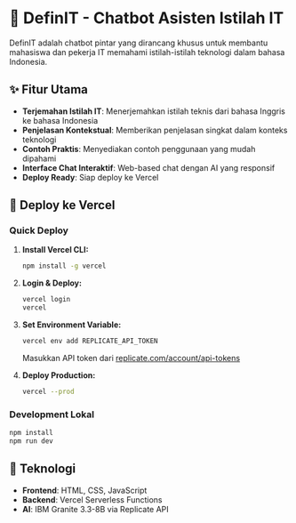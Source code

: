 # 🤖 DefinIT - Chatbot Asisten Istilah IT

DefinIT adalah chatbot pintar yang dirancang khusus untuk membantu mahasiswa dan pekerja IT memahami istilah-istilah teknologi dalam bahasa Indonesia.

## ✨ Fitur Utama

- **Terjemahan Istilah IT**: Menerjemahkan istilah teknis dari bahasa Inggris ke bahasa Indonesia
- **Penjelasan Kontekstual**: Memberikan penjelasan singkat dalam konteks teknologi
- **Contoh Praktis**: Menyediakan contoh penggunaan yang mudah dipahami
- **Interface Chat Interaktif**: Web-based chat dengan AI yang responsif
- **Deploy Ready**: Siap deploy ke Vercel

## 🚀 Deploy ke Vercel

### Quick Deploy
1. **Install Vercel CLI:**
   ```bash
   npm install -g vercel
   ```

2. **Login & Deploy:**
   ```bash
   vercel login
   vercel
   ```

3. **Set Environment Variable:**
   ```bash
   vercel env add REPLICATE_API_TOKEN
   ```
   Masukkan API token dari [replicate.com/account/api-tokens](https://replicate.com/account/api-tokens)

4. **Deploy Production:**
   ```bash
   vercel --prod
   ```

### Development Lokal
```bash
npm install
npm run dev
```

## 🔧 Teknologi
- **Frontend**: HTML, CSS, JavaScript
- **Backend**: Vercel Serverless Functions
- **AI**: IBM Granite 3.3-8B via Replicate API